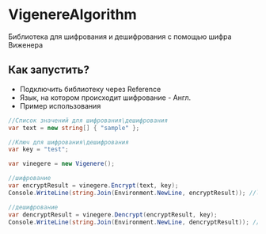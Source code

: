 # **VigenereAlgorithm**
Библиотека для шифрования и дешифрования с помощью шифра Виженера

Как запустить?
-------------------------------------------------------------
* Подключить библиотеку через Reference
* Язык, на котором происходит шифрование - Англ.
* Пример использования 

```C#
//Список значений для шифрования\дешифрования
var text = new string[] { "sample" };

//Ключ для шифрования\дешифрования
var key = "test";

var vinegere = new Vigenere();

//шифрование 
var encryptResult = vinegere.Encrypt(text, key);
Console.WriteLine(string.Join(Environment.NewLine, encryptResult)); //leeiei

//дешифрование
var dencryptResult = vinegere.Dencrypt(encryptResult, key);
Console.WriteLine(string.Join(Environment.NewLine, dencryptResult)); //sample

```
